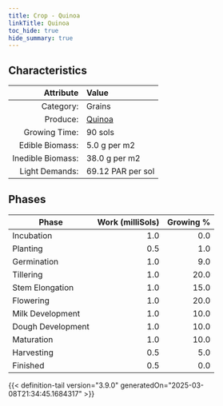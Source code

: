 ```yaml
---
title: Crop - Quinoa
linkTitle: Quinoa
toc_hide: true
hide_summary: true
---
```

<!-- This is generated by the MarsSim HelpGenertor, do not edit. -->

## Characteristics

| Attribute      | Value |
|--------:|:------|
|Category:|Grains|
|Produce:|[Quinoa](/docs/definitions/resource/quinoa)|
|Growing Time:|90 sols|
|Edible Biomass:|5.0 g per m2|
|Inedible Biomass:|38.0 g per m2|
|Light Demands:|69.12 PAR per sol|

## Phases

| Phase           | Work (milliSols) | Growing % |
|-----------|------:|--------:|
|Incubation|1.0|0.0|
|Planting|0.5|1.0|
|Germination|1.0|9.0|
|Tillering|1.0|20.0|
|Stem Elongation|1.0|15.0|
|Flowering|1.0|20.0|
|Milk Development|1.0|10.0|
|Dough Development|1.0|10.0|
|Maturation|1.0|10.0|
|Harvesting|0.5|5.0|
|Finished|0.5|0.0|


{{< definition-tail version="3.9.0" generatedOn="2025-03-08T21:34:45.1684317" >}}

